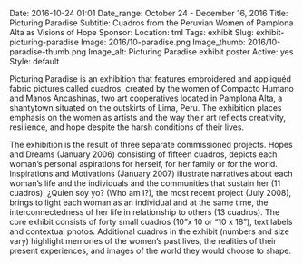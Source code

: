 Date: 2016-10-24 01:01 
Date_range: October 24 - December 16, 2016
Title: Picturing Paradise
Subtitle: Cuadros from the Peruvian Women of Pamplona Alta as Visions of Hope
Sponsor:
Location: tml
Tags: exhibit
Slug: exhibit-picturing-paradise
Image: 2016/10-paradise.png
Image_thumb: 2016/10-paradise-thumb.png
Image_alt: Picturing Paradise exhibit poster
Active: yes
Style: default

<p>Picturing Paradise is an exhibition that features embroidered and appliquéd fabric pictures called cuadros, created by the women of Compacto Humano and Manos Ancashinas,   two art cooperatives located in Pamplona Alta, a shantytown situated on   the outskirts of Lima, Peru. The exhibition places emphasis on the   women as artists and the way their art reflects creativity, resilience,   and hope despite the harsh conditions of their lives.</p>

<p>The exhibition is the result of three separate commissioned projects. Hopes and Dreams   (January 2006) consisting of fifteen cuadros, depicts each woman&rsquo;s   personal aspirations for herself, for her family or for the world. Inspirations and Motivations (January 2007) illustrate narratives about each woman&rsquo;s life and the individuals and the communities that sustain her (11 cuadros). ¿Quien soy yo? (Who am I?),   the most recent project (July 2008), brings to light each woman as an   individual and at the same time, the interconnectedness of her life in   relationship to others (13 cuadros). The core exhibit consists of forty small cuadros (10&rdquo;x 10 or &ldquo;10 x 18&rdquo;), text labels and contextual photos. Additional cuadros in   the exhibit (numbers and size vary) highlight memories of the women&rsquo;s   past lives, the realities of their present experiences, and images of   the world they would choose to shape.</p>

<!--

Active:
    Yes (will appear on Exhibit's homepage)
    No (will not appear on Exhibit's homepage, but will appear in archives)

Gallery locations: 
    Burns Library (burns)
    Theology and Ministry Library (tml)
    O'Neill Level One (lvl1)
    O'Neill Level Three (lvl3)
    O'Neill Reading Room (reading)
    O'Neill Reading Room Back Wall (backwall)
    O'Neill Lobby (lobby)
    History Dept, Stokes Hall (stokes)
    Bapst Exhibits (bapsts)
    Archived Bapst Exhibits (bapstsarchive)
  
Need spaces for:

  Virtual Exhibits (virtual)
  Tip O'Neill (tiponeill)

Style:
    Poster on left, text on right (default)
    Poster on right, text on left (right)
    Poster large, centered above text (middle_top)
    Poster large, centered below text (middle_down)

Add'l images
    <img src="/theme/img/exhibits/XXXX/201X/00-XXXX.png" alt="words" class="float_left">
    <img src="/theme/img/exhibits/XXXX/201X/00-XXXX.png" alt="words" class="float_right">
    <img src="/theme/img/exhibits/XXXX/201X/00-XXXX.png" alt="words" class="center">

-->

